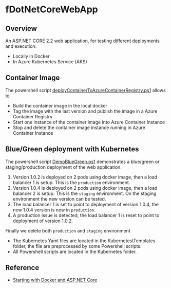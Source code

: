 # fDotNetCoreWebApp

## Overview
An ASP.NET CORE 2.2 web application, for testing different deployments and execution:
- Locally in Docker
- In Azure Kubernetes Service (AKS)

## Container Image
The powershell script [deployContainerToAzureContainerRegistry.ps1](./Scripts/deployContainerToAzureContainerRegistry.ps1) allows to
- Build the container image in the local docker
- Tag the image with the last version and publish the image in a Azure Container Registry
- Start one instance of the container image into Azure Container Instance
- Stop and delete the container image instance running in Azure Container Instance

## Blue/Green deployment with Kubernetes

The powershell script [DemoBlueGreen.ps1](./Kubernetes/DemoBlueGreen.ps1) demonstrates a blue/green or staging/production deployment of the web application.
1. Version 1.0.2 is deployed on 2 pods using docker image, then a load balancer 1 is setup. This is the `production` environment.
2. Version 1.0.4 is deployed on 2 pods using docker image, then a load balancer 2 is setup. This is the `staging` environment. On the staging environment the new version can be tested.
3. The load balancer 1 is set to point to deployment of version 1.0.4, the new 1.0.4 version is now in `production`.
4. A production issue is detected, the load balancer 1 is reset to point to deployment of version 1.0.2.

Finally we delete both `production` and `staging` environment

- The Kubernetes Yaml files are located in the Kubernetes\Templates folder, the file are preprocessed by some Powershell scripts.
- All Powershell scripts are located in the Kubernetes folder.

## Reference
- [Starting with Docker and ASP.NET Core](https://zubialevich.blogspot.com/2019/04/starting-with-docker-and-aspnet-core.html)
